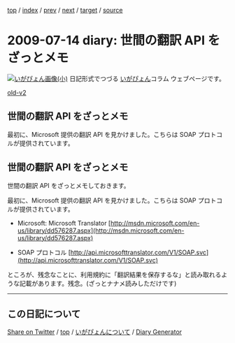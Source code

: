 [top](../index.html) 
 / [index](index.html) 
 / [prev](ig090712.html) 
 / [next](ig090719.html) 
 / [target](https://igapyon.github.io/diary/2009/ig090714.html) 
 / [source](https://github.com/igapyon/diary/blob/gh-pages/2009/ig090714.html.src.md) 

2009-07-14 diary: 世間の翻訳 API をざっとメモ
=====================================================================================================
[![いがぴょん画像(小)](https://igapyon.github.io/diary/images/iga200306s.jpg "いがぴょん")](https://igapyon.github.io/diary/memo/memoigapyon.html) 日記形式でつづる [いがぴょん](https://igapyon.github.io/diary/memo/memoigapyon.html)コラム ウェブページです。

[old-v2](ig090714-orig.html)

## 世間の翻訳 API をざっとメモ

最初に、Microsoft 提供の翻訳 API を見かけました。こちらは SOAP プロトコルが提供されています。


## 世間の翻訳 API をざっとメモ

世間の翻訳 API をざっとメモしておきます。

最初に、Microsoft 提供の翻訳 API を見かけました。こちらは SOAP プロトコルが提供されています。

* Microsoft: Microsoft Translator
  [http://msdn.microsoft.com/en-us/library/dd576287.aspx](http://msdn.microsoft.com/en-us/library/dd576287.aspx)
  
* SOAP プロトコル
  [http://api.microsofttranslator.com/V1/SOAP.svc](http://api.microsofttranslator.com/V1/SOAP.svc)

ところが、残念なことに、利用規約に「翻訳結果を保存するな」と読み取れるような記載があります。残念。(ざっとナナメ読みしただけです)


----------------------------------------------------------------------------------------------------

## この日記について

[Share on Twitter](https://twitter.com/intent/tweet?hashtags=igapyon%2Cdiary%2C%E3%81%84%E3%81%8C%E3%81%B4%E3%82%87%E3%82%93&text=%E4%B8%96%E9%96%93%E3%81%AE%E7%BF%BB%E8%A8%B3+API+%E3%82%92%E3%81%96%E3%81%A3%E3%81%A8%E3%83%A1%E3%83%A2&url=https%3A%2F%2Figapyon.github.io%2Fdiary%2F2009%2Fig090714.html) / [top](../index.html) / [いがぴょんについて](https://igapyon.github.io/diary/memo/memoigapyon.html) / [Diary Generator](https://github.com/igapyon/igapyonv3)

